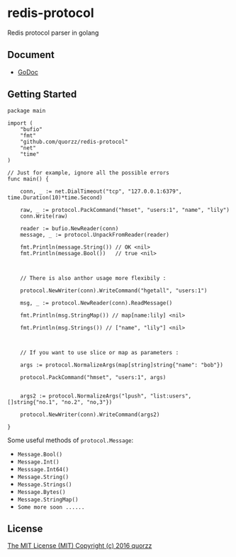 # redis-protocol
Redis protocol parser in golang

Document
--------
- [GoDoc](http://godoc.org/github.com/quorzz/redis-protocol)

Getting Started
------
```
package main

import (
    "bufio"
    "fmt"
    "github.com/quorzz/redis-protocol"
    "net"
    "time"
)

// Just for example, ignore all the possible errors
func main() {

    conn, _ := net.DialTimeout("tcp", "127.0.0.1:6379", time.Duration(10)*time.Second)

    raw, _ := protocol.PackCommand("hmset", "users:1", "name", "lily")
    conn.Write(raw)

    reader := bufio.NewReader(conn)
    message, _ := protocol.UnpackFromReader(reader)

    fmt.Println(message.String()) // OK <nil>
    fmt.Println(message.Bool())   // true <nil>



    // There is also anthor usage more flexibily :

    protocol.NewWriter(conn).WriteCommand("hgetall", "users:1")

    msg, _ := protocol.NewReader(conn).ReadMessage()

    fmt.Println(msg.StringMap()) // map[name:lily] <nil>

    fmt.Println(msg.Strings()) // ["name", "lily"] <nil>



    // If you want to use slice or map as parameters :

    args := protocol.NormalizeArgs(map[string]string{"name": "bob"})

    protocol.PackCommand("hmset", "users:1", args)


    args2 := protocol.NormalizeArgs("lpush", "list:users", []string{"no.1", "no.2", "no,3"})

    protocol.NewWriter(conn).WriteCommand(args2)

}
```

Some useful methods of `protocol.Message`:

- `Message.Bool()`
- `Message.Int()`
- `Messsage.Int64()`
- `Message.String()`
- `Message.Strings()`
- `Message.Bytes()`
- `Message.StringMap()`
- `Some more soon ......`

License
-------

[The MIT License (MIT) Copyright (c) 2016 quorzz](http://opensource.org/licenses/MIT)
